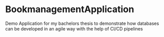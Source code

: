 # BookmanagementApplication
Demo Application for my bachelors thesis to demonstrate how databases can be developed in an agile way with the help of CI/CD pipelines
